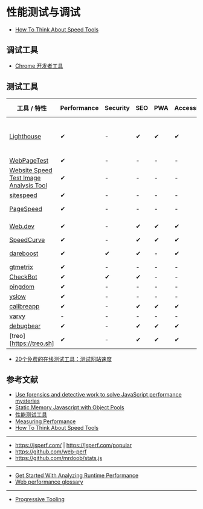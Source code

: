 # 性能测试与调试

- [How To Think About Speed Tools](https://developers.google.com/web/fundamentals/performance/speed-tools)

## 调试工具

- [Chrome 开发者工具](https://developers.google.com/web/tools/chrome-devtools/)

## 测试工具

| 工具 / 特性 | Performance | Security | SEO | PWA | Accessibility | Best Practices | Monitor | Open Source | Introduction |
| --- | --- | --- | --- | --- | --- | --- | --- | --- | --- |
| [Lighthouse](https://developers.google.com/web/tools/lighthouse/) | ✔ | - | ✔ | ✔ | ✔ | ✔ | - | - | Lighthouse 是一个开源的自动化工具，用于改进网络应用的质量。您可以将其作为一个 Chrome 扩展程序运行，或从命令行运行。 您为 Lighthouse 提供一个您要审查的网址，它将针对此页面运行一连串的测试，然后生成一个有关页面性能的报告。 |
| [WebPageTest](https://www.webpagetest.org/) | ✔ | - | - | - | - | ✔ | - | ✔ | ... |
| [Website Speed Test Image Analysis Tool](https://webspeedtest.cloudinary.com) | ✔ | - | - | - | - | - | - | - | 分析图片是否符合最佳性能 |
| [sitespeed](https://www.sitespeed.io/) | ✔ | - | - | - | - | - | - | ✔ | ... |
| [PageSpeed](https://developers.google.com/speed/) | ✔ | - | - | - | - | - | - | - | https://developers.google.com/speed/pagespeed/insights/?url=https%3A%2F%2Fwww.baidu.com%2F |
| [Web.dev](https://web.dev) | ✔ | - | ✔ | ✔ | ✔ | ✔ | - | - | https://lighthouse-dot-webdotdevsite.appspot.com/lh/html?url=https://www.baidu.com/ |
| [SpeedCurve](https://speedcurve.com/) | ✔ | - | ✔ | ✔ | ✔ | ✔ | ✔ | - | ... |
| [dareboost](https://www.dareboost.com/) |  ✔ | ✔ | ✔ | - | ✔ | ✔ | ✔ | - | https://www.dareboost.com/en/report/d_25d50d785a0612f05c3638ff9?reportIds=d_25d50d785a0612f05c3638ff9 |
| [gtmetrix](https://gtmetrix.com/) | ✔ | - | - | - | - | - | - | - | https://gtmetrix.com/reports/www.baidu.com/sG43IsCn |
| [CheckBot](https://www.checkbot.io/) | ✔ | ✔ | ✔ | - | - | ✔ | - | - | ... |
| [pingdom](https://tools.pingdom.com) | ✔ | - | - | - | - | - | - | - | https://tools.pingdom.com/#5b20f4a995400000 |
| [yslow](https://github.com/marcelduran/yslow/) | ✔ | - | - | - | - | - | - | ✔ | |
| [calibreapp](https://calibreapp.com//) | ✔ | - | ✔ | ✔ | ✔ | ✔ | ✔ | - | |
| [varvy](https://varvy.com/pagespeed/) | - | - | - | - | - | ✔ | - | - | |
| [debugbear](https://www.debugbear.com/) | ✔ | - | ✔ | ✔ | ✔ | ✔ | ✔ | - | https://www.debugbear.com/project/3/pageLoad/698/resources |
| [treo][https://treo.sh] | ✔ | - | ✔ | ✔ | ✔ | ✔ | ✔ | - | https://treo.sh/demo/ |

- [20个免费的在线测试工具：测试网站速度](http://tech.it168.com/a2011/1216/1289/000001289706_2.shtml)

## 参考文献

- [Use forensics and detective work to solve JavaScript performance mysteries](https://www.html5rocks.com/en/tutorials/performance/mystery/)
- [Static Memory Javascript with Object Pools](https://www.html5rocks.com/en/tutorials/speed/static-mem-pools/)
- [性能测试工具](https://github.com/JohnsenZhou/Front-End-Performance-Checklist#%E6%80%A7%E8%83%BD%E6%B5%8B%E8%AF%95%E5%B7%A5%E5%85%B7)
- [Measuring Performance](https://developers.google.com/web/fundamentals/performance/get-started/measuringperf-2)
- [How To Think About Speed Tools](https://developers.google.com/web/fundamentals/performance/speed-tools#lighthouse)

---

- https://jsperf.com/ | https://jsperf.com/popular
- https://github.com/web-perf
- https://github.com/mrdoob/stats.js

---

- [Get Started With Analyzing Runtime Performance](https://developers.google.com/web/tools/chrome-devtools/evaluate-performance/)
- [Web performance glossary](https://varvy.com/performance/)

---

- [Progressive Tooling](https://progressivetooling.com/)
